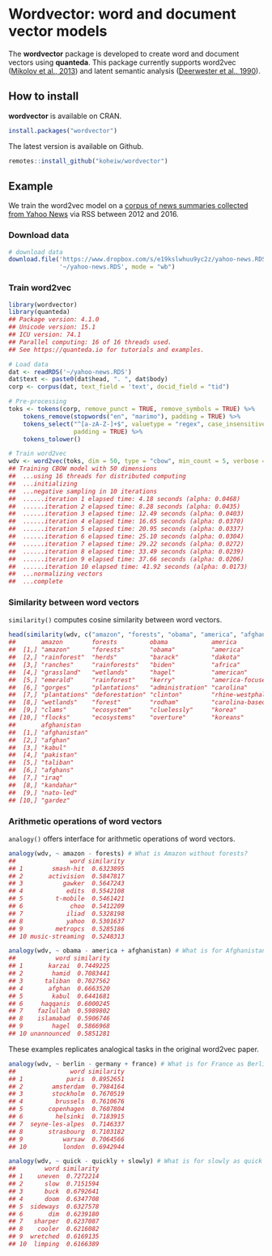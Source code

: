 
# Wordvector: word and document vector models

The **wordvector** package is developed to create word and document
vectors using **quanteda**. This package currently supports word2vec
([Mikolov et al., 2013](http://arxiv.org/abs/1310.4546)) and latent
semantic analysis ([Deerwester et al.,
1990](https://doi.org/10.1002/(SICI)1097-4571(199009)41:6%3C391::AID-ASI1%3E3.0.CO;2-9)).

## How to install

**wordvector** is available on CRAN.

``` r
install.packages("wordvector")
```

The latest version is available on Github.

``` r
remotes::install_github("koheiw/wordvector")
```

## Example

We train the word2vec model on a [corpus of news summaries collected
from Yahoo
News](https://www.dropbox.com/s/e19kslwhuu9yc2z/yahoo-news.RDS?dl=1) via
RSS between 2012 and 2016.

### Download data

``` r
# download data
download.file('https://www.dropbox.com/s/e19kslwhuu9yc2z/yahoo-news.RDS?dl=1', 
              '~/yahoo-news.RDS', mode = "wb")
```

### Train word2vec

``` r
library(wordvector)
library(quanteda)
## Package version: 4.1.0
## Unicode version: 15.1
## ICU version: 74.1
## Parallel computing: 16 of 16 threads used.
## See https://quanteda.io for tutorials and examples.

# Load data
dat <- readRDS('~/yahoo-news.RDS')
dat$text <- paste0(dat$head, ". ", dat$body)
corp <- corpus(dat, text_field = 'text', docid_field = "tid")

# Pre-processing
toks <- tokens(corp, remove_punct = TRUE, remove_symbols = TRUE) %>% 
    tokens_remove(stopwords("en", "marimo"), padding = TRUE) %>% 
    tokens_select("^[a-zA-Z-]+$", valuetype = "regex", case_insensitive = FALSE,
                  padding = TRUE) %>% 
    tokens_tolower()

# Train word2vec
wdv <- word2vec(toks, dim = 50, type = "cbow", min_count = 5, verbose = TRUE)
## Training CBOW model with 50 dimensions
##  ...using 16 threads for distributed computing
##  ...initializing
##  ...negative sampling in 10 iterations
##  ......iteration 1 elapsed time: 4.18 seconds (alpha: 0.0468)
##  ......iteration 2 elapsed time: 8.28 seconds (alpha: 0.0435)
##  ......iteration 3 elapsed time: 12.49 seconds (alpha: 0.0403)
##  ......iteration 4 elapsed time: 16.65 seconds (alpha: 0.0370)
##  ......iteration 5 elapsed time: 20.95 seconds (alpha: 0.0337)
##  ......iteration 6 elapsed time: 25.10 seconds (alpha: 0.0304)
##  ......iteration 7 elapsed time: 29.22 seconds (alpha: 0.0272)
##  ......iteration 8 elapsed time: 33.49 seconds (alpha: 0.0239)
##  ......iteration 9 elapsed time: 37.66 seconds (alpha: 0.0206)
##  ......iteration 10 elapsed time: 41.92 seconds (alpha: 0.0173)
##  ...normalizing vectors
##  ...complete
```

### Similarity between word vectors

`similarity()` computes cosine similarity between word vectors.

``` r
head(similarity(wdv, c("amazon", "forests", "obama", "america", "afghanistan"), mode = "word"), n = 10)
##       amazon        forests         obama            america           
##  [1,] "amazon"      "forests"       "obama"          "america"         
##  [2,] "rainforest"  "herds"         "barack"         "dakota"          
##  [3,] "ranches"     "rainforests"   "biden"          "africa"          
##  [4,] "grassland"   "wetlands"      "hagel"          "american"        
##  [5,] "emerald"     "rainforest"    "kerry"          "america-focused" 
##  [6,] "gorges"      "plantations"   "administration" "carolina"        
##  [7,] "plantations" "deforestation" "clinton"        "rhine-westphalia"
##  [8,] "wetlands"    "forest"        "rodham"         "carolina-based"  
##  [9,] "clams"       "ecosystem"     "cluelessly"     "korea"           
## [10,] "flocks"      "ecosystems"    "overture"       "koreans"         
##       afghanistan  
##  [1,] "afghanistan"
##  [2,] "afghan"     
##  [3,] "kabul"      
##  [4,] "pakistan"   
##  [5,] "taliban"    
##  [6,] "afghans"    
##  [7,] "iraq"       
##  [8,] "kandahar"   
##  [9,] "nato-led"   
## [10,] "gardez"
```

### Arithmetic operations of word vectors

`analogy()` offers interface for arithmetic operations of word vectors.

``` r
analogy(wdv, ~ amazon - forests) # What is Amazon without forests?
##               word similarity
## 1        smash-hit  0.6323895
## 2       activision  0.5847817
## 3           gawker  0.5647243
## 4            edits  0.5542108
## 5         t-mobile  0.5461421
## 6             choo  0.5412209
## 7            iliad  0.5328198
## 8            yahoo  0.5301637
## 9         metropcs  0.5285186
## 10 music-streaming  0.5248313
```

``` r
analogy(wdv, ~ obama - america + afghanistan) # What is for Afghanistan as Obama for America? 
##           word similarity
## 1       karzai  0.7449225
## 2        hamid  0.7083441
## 3      taliban  0.7027562
## 4       afghan  0.6663520
## 5        kabul  0.6441681
## 6     haqqanis  0.6000245
## 7    fazlullah  0.5989802
## 8    islamabad  0.5906746
## 9        hagel  0.5866968
## 10 unannounced  0.5851281
```

These examples replicates analogical tasks in the original word2vec
paper.

``` r
analogy(wdv, ~ berlin - germany + france) # What is for France as Berlin for Germany?
##               word similarity
## 1            paris  0.8952651
## 2        amsterdam  0.7984164
## 3        stockholm  0.7670519
## 4         brussels  0.7610676
## 5       copenhagen  0.7607804
## 6         helsinki  0.7183915
## 7  seyne-les-alpes  0.7146337
## 8       strasbourg  0.7103182
## 9           warsaw  0.7064566
## 10          london  0.6942944
```

``` r
analogy(wdv, ~ quick - quickly + slowly) # What is for slowly as quick for quickly?
##        word similarity
## 1    uneven  0.7272214
## 2      slow  0.7151594
## 3      buck  0.6792641
## 4      doom  0.6347708
## 5  sideways  0.6327578
## 6       dim  0.6239180
## 7   sharper  0.6237087
## 8    cooler  0.6216082
## 9  wretched  0.6169135
## 10  limping  0.6166389
```
